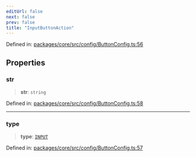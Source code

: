 ```yaml
---
editUrl: false
next: false
prev: false
title: "InputButtonAction"
---
```


Defined in: [packages/core/src/config/ButtonConfig.ts:56](https://github.com/mProjectsCode/obsidian-meta-bind-plugin/blob/164b4e159d0a9103f56c4079fbd94da824499fe4/packages/core/src/config/ButtonConfig.ts#L56)

## Properties

### str

> **str**: `string`

Defined in: [packages/core/src/config/ButtonConfig.ts:58](https://github.com/mProjectsCode/obsidian-meta-bind-plugin/blob/164b4e159d0a9103f56c4079fbd94da824499fe4/packages/core/src/config/ButtonConfig.ts#L58)

***

### type

> **type**: [`INPUT`](/obsidian-meta-bind-plugin-docs/api/enumerations/buttonactiontype/#input)

Defined in: [packages/core/src/config/ButtonConfig.ts:57](https://github.com/mProjectsCode/obsidian-meta-bind-plugin/blob/164b4e159d0a9103f56c4079fbd94da824499fe4/packages/core/src/config/ButtonConfig.ts#L57)
